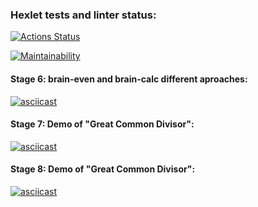 ### Hexlet tests and linter status:
[![Actions Status](https://github.com/ilyavazhenin/frontend-project-lvl1/workflows/hexlet-check/badge.svg)](https://github.com/ilyavazhenin/frontend-project-lvl1/actions)

[![Maintainability](https://api.codeclimate.com/v1/badges/7f4f767d66d2f71bb0d7/maintainability)](https://codeclimate.com/github/ilyavazhenin/frontend-project-lvl1/maintainability)

#### Stage 6: brain-even and brain-calc different aproaches:
[![asciicast](https://asciinema.org/a/bTvCzF0PqauZ1hzYNLTIusSPB.svg)](https://asciinema.org/a/bTvCzF0PqauZ1hzYNLTIusSPB)

#### Stage 7: Demo of "Great Common Divisor":
[![asciicast](https://asciinema.org/a/k90NFvbu8eC62hePGmipwTNpS.svg)](https://asciinema.org/a/k90NFvbu8eC62hePGmipwTNpS)

#### Stage 8: Demo of "Great Common Divisor":
[![asciicast](https://asciinema.org/a/xlewmry1nku6zc9Hn37IE3ECk.svg)](https://asciinema.org/a/xlewmry1nku6zc9Hn37IE3ECk)
